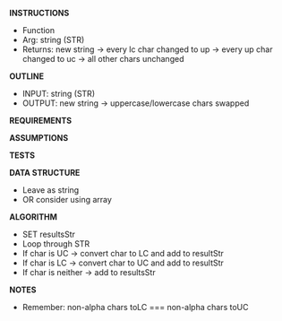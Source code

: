 **INSTRUCTIONS**
- Function
- Arg: string (STR)
- Returns: new string
  -> every lc char changed to up
  -> every up char changed to uc
  -> all other chars unchanged

**OUTLINE**
- INPUT: string (STR)
- OUTPUT: new string -> uppercase/lowercase chars swapped

**REQUIREMENTS**

**ASSUMPTIONS**

**TESTS**

**DATA STRUCTURE**
- Leave as string
- OR consider using array

**ALGORITHM**
- SET resultsStr
- Loop through STR
- If char is UC -> convert char to LC and add to resultStr
- If char is LC -> convert char to UC and add to resultStr
- If char is neither -> add to resultsStr

**NOTES**
- Remember: non-alpha chars toLC === non-alpha chars toUC